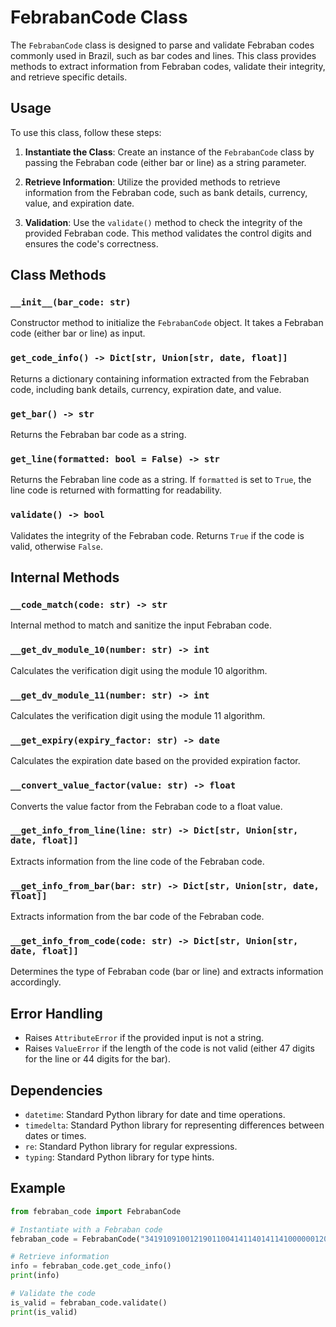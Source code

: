 # FebrabanCode Class

The `FebrabanCode` class is designed to parse and validate Febraban codes commonly used in Brazil, such as bar codes and lines. This class provides methods to extract information from Febraban codes, validate their integrity, and retrieve specific details.

## Usage

To use this class, follow these steps:

1. **Instantiate the Class**: Create an instance of the `FebrabanCode` class by passing the Febraban code (either bar or line) as a string parameter.

2. **Retrieve Information**: Utilize the provided methods to retrieve information from the Febraban code, such as bank details, currency, value, and expiration date.

3. **Validation**: Use the `validate()` method to check the integrity of the provided Febraban code. This method validates the control digits and ensures the code's correctness.

## Class Methods

### `__init__(bar_code: str)`

Constructor method to initialize the `FebrabanCode` object. It takes a Febraban code (either bar or line) as input.

### `get_code_info() -> Dict[str, Union[str, date, float]]`

Returns a dictionary containing information extracted from the Febraban code, including bank details, currency, expiration date, and value.

### `get_bar() -> str`

Returns the Febraban bar code as a string.

### `get_line(formatted: bool = False) -> str`

Returns the Febraban line code as a string. If `formatted` is set to `True`, the line code is returned with formatting for readability.

### `validate() -> bool`

Validates the integrity of the Febraban code. Returns `True` if the code is valid, otherwise `False`.

## Internal Methods

### `__code_match(code: str) -> str`

Internal method to match and sanitize the input Febraban code.

### `__get_dv_module_10(number: str) -> int`

Calculates the verification digit using the module 10 algorithm.

### `__get_dv_module_11(number: str) -> int`

Calculates the verification digit using the module 11 algorithm.

### `__get_expiry(expiry_factor: str) -> date`

Calculates the expiration date based on the provided expiration factor.

### `__convert_value_factor(value: str) -> float`

Converts the value factor from the Febraban code to a float value.

### `__get_info_from_line(line: str) -> Dict[str, Union[str, date, float]]`

Extracts information from the line code of the Febraban code.

### `__get_info_from_bar(bar: str) -> Dict[str, Union[str, date, float]]`

Extracts information from the bar code of the Febraban code.

### `__get_info_from_code(code: str) -> Dict[str, Union[str, date, float]]`

Determines the type of Febraban code (bar or line) and extracts information accordingly.

## Error Handling

- Raises `AttributeError` if the provided input is not a string.
- Raises `ValueError` if the length of the code is not valid (either 47 digits for the line or 44 digits for the bar).

## Dependencies

- `datetime`: Standard Python library for date and time operations.
- `timedelta`: Standard Python library for representing differences between dates or times.
- `re`: Standard Python library for regular expressions.
- `typing`: Standard Python library for type hints.

## Example

```python
from febraban_code import FebrabanCode

# Instantiate with a Febraban code
febraban_code = FebrabanCode("34191091001219011004141140141141000000120100")

# Retrieve information
info = febraban_code.get_code_info()
print(info)

# Validate the code
is_valid = febraban_code.validate()
print(is_valid)
